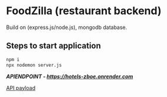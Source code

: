 # FoodZilla (restaurant backend)
Build on (express.js/node.js), mongodb database.

## Steps to start application

```cmd
npm i
npx nodemon server.js
```

***APIENDPOINT - <https://hotels-zboe.onrender.com>***

[API payload](/hotel_backend.postman_collection.json)
